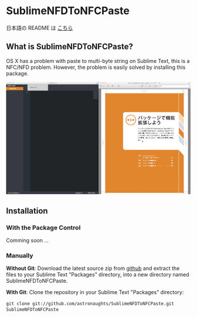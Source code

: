 SublimeNFDToNFCPaste
====================

日本語の README は [こちら](README-ja.md)

## What is SublimeNFDToNFCPaste?

OS X has a problem with paste to multi-byte string on Sublime Text, this is a NFC/NFD problem. However, the problem is easily solved by installing this package.

![](demo.gif)

## Installation

### With the Package Control

Comming soon ...

### Manually

**Without Git**: Download the latest source zip from [github](https://github.com/astronaughts/SublimeNFDToNFCPaste) and extract the files to your Sublime Text "Packages" directory, into a new directory named SublimeNFDToNFCPaste.

**With Git**: Clone the repository in your Sublime Text "Packages" directory:

    git clone git://github.com/astronaughts/SublimeNFDToNFCPaste.git SublimeNFDToNFCPaste
